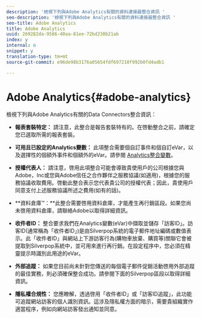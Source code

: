 ```yaml
---
description: '檢視下列與Adobe Analytics有關的資料連接器整合資訊 '
seo-description: '檢視下列與Adobe Analytics有關的資料連接器整合資訊 '
seo-title: Adobe Analytics
title: Adobe Analytics
uuid: 269282da-9586-40aa-81ee-72bd230b21ab
index: y
internal: n
snippet: y
translation-type: tm+mt
source-git-commit: e96de98b3176a05654fdf697210f992b0fd4adb1

---
```



# Adobe Analytics{#adobe-analytics}

檢視下列與Adobe Analytics有關的Data Connectors整合資訊：

* **報表套裝特定：** 請注意，此整合是報告套裝特有的。在啓動整合之前，請確定您已選取所需的報表套裝。
* **可用且已設定的Analytics變數：** 此項整合需要個自訂事件和個自訂eVar，以及選擇性的個額外事件和個額外的eVar。請參閱 [Analytics整合變數](../../silverpop-overview/silverpop-variables.md#concept-6c8a359719fd4794a42f5f6fb118f8b2)。

* **授權代表人：** 請注意，啓用此項整合可能會導致貴使用戶的公司根據您與Adobe，Inc或您與Adobe信任之合作夥伴之服務協議(如適用)，根據您的服務協議收取費用。啓動此整合表示您代表貴公司的授權代表；因此，貴使用戶同意支付上述服務協議所述之費用(如有的話)。
* **資料倉庫™：**此整合需要啓用資料倉庫，才能產生再行銷區段。如果您尚未啓用資料倉庫，請聯絡Adobe以取得詳細資訊。
* **收件者ID：** 整合要求我們在Analytics變數(eVar)中擷取並儲存「訪客ID」。訪客ID(通常稱為「收件者ID」)是由Silverpop系統的電子郵件地址編碼或數值表示。此「收件者ID」與網站上下游訪客行為(購物車放棄、購買等)關聯它會被提取到Silverpop系統中，並可用來進行再行銷。在設定程序中，您必須在精靈提示時識別此用途的eVar。
* **外部追蹤：** 如果您目前尚未針對您傳送的每個電子郵件促銷活動啓用外部追蹤的最佳實務，則必須確保整合成功。請參閱下面的Silverpop區段以取得詳細資訊。
* **隱私權合規性：** 您應瞭解，透過啓用「收件者ID」或「訪客ID追蹤」，此功能可追蹤網站訪客的個人識別資訊。這涉及隱私權方面的暗示，需要貴組織實作適當程序，例如向網站訪客發出通知並同意。

